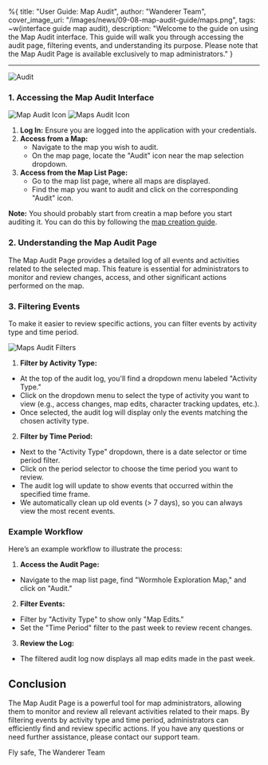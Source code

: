 %{
title: "User Guide: Map Audit",
author: "Wanderer Team",
cover_image_uri: "/images/news/09-08-map-audit-guide/maps.png",
tags: ~w(interface guide map audit),
description: "Welcome to the guide on using the Map Audit interface. This guide will walk you through accessing the audit page, filtering events, and understanding its purpose. Please note that the Map Audit Page is available exclusively to map administrators."
}

---

![Audit](/images/news/09-08-map-audit-guide/audit.png "Audit")

### 1. Accessing the Map Audit Interface

![Map Audit Icon](/images/news/09-08-map-audit-guide/map.png "Map Audit Icon")
![Maps Audit Icon](/images/news/09-08-map-audit-guide/maps.png "Maps Audit Icon")

1. **Log In:** Ensure you are logged into the application with your credentials.
2. **Access from a Map:**
   - Navigate to the map you wish to audit.
   - On the map page, locate the "Audit" icon near the map selection dropdown.
3. **Access from the Map List Page:**
   - Go to the map list page, where all maps are displayed.
   - Find the map you want to audit and click on the corresponding "Audit" icon.

**Note:** You should probably start from creatin a map before you start auditing it. You can do this by following the [map creation guide](/news/maps-creation-guide).

### 2. Understanding the Map Audit Page

The Map Audit Page provides a detailed log of all events and activities related to the selected map. This feature is essential for administrators to monitor and review changes, access, and other significant actions performed on the map.

### 3. Filtering Events

To make it easier to review specific actions, you can filter events by activity type and time period.

![Maps Audit Filters](/images/news/09-08-map-audit-guide/filters.png "Maps Audit Filters")

1. **Filter by Activity Type:**
  - At the top of the audit log, you'll find a dropdown menu labeled "Activity Type."
  - Click on the dropdown menu to select the type of activity you want to view (e.g., access changes, map edits, character tracking updates, etc.).
  - Once selected, the audit log will display only the events matching the chosen activity type.

2. **Filter by Time Period:**
  - Next to the "Activity Type" dropdown, there is a date selector or time period filter.
  - Click on the period selector to choose the time period you want to review.
  - The audit log will update to show events that occurred within the specified time frame.
  - We automatically clean up old events (> 7 days), so you can always view the most recent events.

### Example Workflow

Here’s an example workflow to illustrate the process:

1. **Access the Audit Page:**
  - Navigate to the map list page, find "Wormhole Exploration Map," and click on "Audit."
2. **Filter Events:**
  - Filter by "Activity Type" to show only "Map Edits."
  - Set the "Time Period" filter to the past week to review recent changes.
3. **Review the Log:**
  - The filtered audit log now displays all map edits made in the past week.

## Conclusion

The Map Audit Page is a powerful tool for map administrators, allowing them to monitor and review all relevant activities related to their maps. By filtering events by activity type and time period, administrators can efficiently find and review specific actions. If you have any questions or need further assistance, please contact our support team.

Fly safe,
The Wanderer Team
